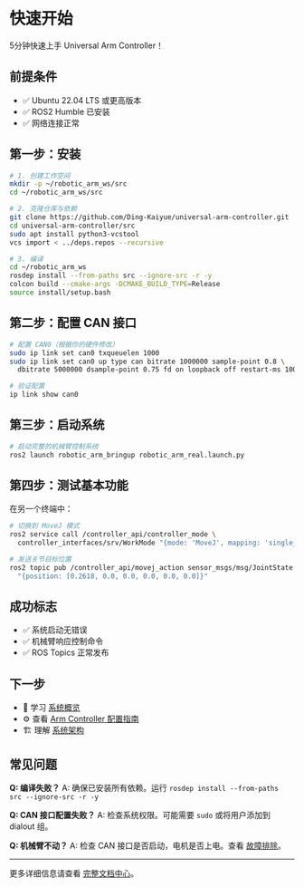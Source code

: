 # 快速开始

5分钟快速上手 Universal Arm Controller！

## 前提条件

- ✅ Ubuntu 22.04 LTS 或更高版本
- ✅ ROS2 Humble 已安装
- ✅ 网络连接正常

## 第一步：安装

```bash
# 1. 创建工作空间
mkdir -p ~/robotic_arm_ws/src
cd ~/robotic_arm_ws/src

# 2. 克隆仓库与依赖
git clone https://github.com/Ding-Kaiyue/universal-arm-controller.git
cd universal-arm-controller/src
sudo apt install python3-vcstool
vcs import < ../deps.repos --recursive

# 3. 编译
cd ~/robotic_arm_ws
rosdep install --from-paths src --ignore-src -r -y
colcon build --cmake-args -DCMAKE_BUILD_TYPE=Release
source install/setup.bash
```

## 第二步：配置 CAN 接口

```bash
# 配置 CAN0（根据你的硬件修改）
sudo ip link set can0 txqueuelen 1000
sudo ip link set can0 up type can bitrate 1000000 sample-point 0.8 \
  dbitrate 5000000 dsample-point 0.75 fd on loopback off restart-ms 100

# 验证配置
ip link show can0
```

## 第三步：启动系统

```bash
# 启动完整的机械臂控制系统
ros2 launch robotic_arm_bringup robotic_arm_real.launch.py
```

## 第四步：测试基本功能

在另一个终端中：

```bash
# 切换到 MoveJ 模式
ros2 service call /controller_api/controller_mode \
  controller_interfaces/srv/WorkMode "{mode: 'MoveJ', mapping: 'single_arm'}"

# 发送关节目标位置
ros2 topic pub /controller_api/movej_action sensor_msgs/msg/JointState \
  "{position: [0.2618, 0.0, 0.0, 0.0, 0.0, 0.0]}"
```

## 成功标志

- ✅ 系统启动无错误
- ✅ 机械臂响应控制命令
- ✅ ROS Topics 正常发布

## 下一步

- 📖 学习 [系统概览](COMPONENTS.md)
- ⚙️ 查看 [Arm Controller 配置指南](../src/arm_controller/docs/CONFIGURATION.md)
- 🏗️ 理解 [系统架构](ARCHITECTURE.md)

## 常见问题

**Q: 编译失败？**
A: 确保已安装所有依赖。运行 `rosdep install --from-paths src --ignore-src -r -y`

**Q: CAN 接口配置失败？**
A: 检查系统权限。可能需要 `sudo` 或将用户添加到 dialout 组。

**Q: 机械臂不动？**
A: 检查 CAN 接口是否启动，电机是否上电。查看 [故障排除](TROUBLESHOOTING.md)。

---

更多详细信息请查看 [完整文档中心](README.md)。
